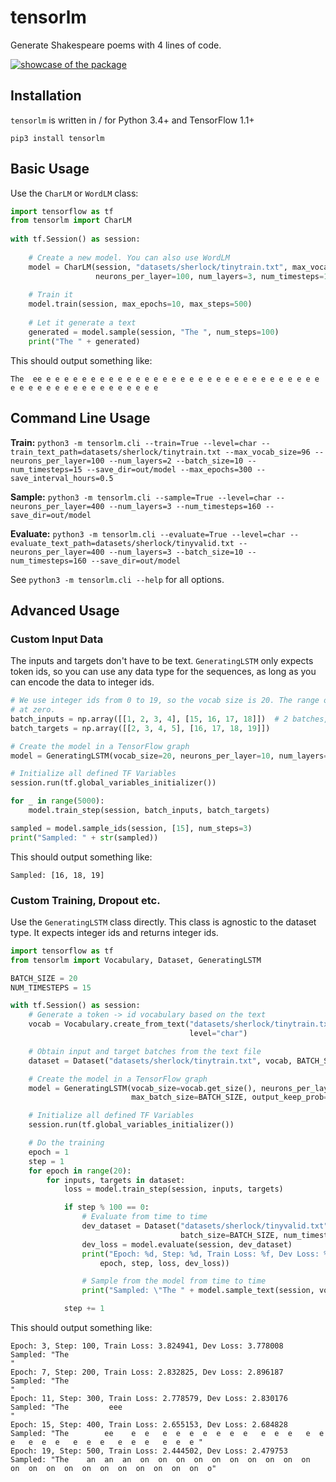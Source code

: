 # tensorlm

Generate Shakespeare poems with 4 lines of code.

<a href="https://theblog.github.io/post/character-language-model-lstm-tensorflow/" target="_blank">[![showcase of the package](http://i.cubeupload.com/8Cm5RQ.gif)](http://theblog.github.io/post/character-language-model-lstm-tensorflow/)</a>

## Installation

`tensorlm` is written in / for Python 3.4+ and TensorFlow 1.1+

    pip3 install tensorlm
    
## Basic Usage

Use the `CharLM` or `WordLM` class:
```python
import tensorflow as tf
from tensorlm import CharLM
    
with tf.Session() as session:
    
    # Create a new model. You can also use WordLM
    model = CharLM(session, "datasets/sherlock/tinytrain.txt", max_vocab_size=96,
                   neurons_per_layer=100, num_layers=3, num_timesteps=15)
    
    # Train it 
    model.train(session, max_epochs=10, max_steps=500)
    
    # Let it generate a text
    generated = model.sample(session, "The ", num_steps=100)
    print("The " + generated)
```

This should output something like:

    The  ee e e e e e e e e e e e e e e e e e e e e e e e e e e e e e e e e e e e e e e e e e e e e e e e e 
  
## Command Line Usage

**Train:** 
`python3 -m tensorlm.cli --train=True --level=char --train_text_path=datasets/sherlock/tinytrain.txt --max_vocab_size=96 --neurons_per_layer=100 --num_layers=2 --batch_size=10 --num_timesteps=15 --save_dir=out/model --max_epochs=300 --save_interval_hours=0.5`

**Sample:**
`python3 -m tensorlm.cli --sample=True --level=char --neurons_per_layer=400 --num_layers=3 --num_timesteps=160 --save_dir=out/model`

**Evaluate:**
`python3 -m tensorlm.cli --evaluate=True --level=char --evaluate_text_path=datasets/sherlock/tinyvalid.txt --neurons_per_layer=400 --num_layers=3 --batch_size=10 --num_timesteps=160 --save_dir=out/model`


See `python3 -m tensorlm.cli --help` for all options.

## Advanced Usage

### Custom Input Data

The inputs and targets don't have to be text. `GeneratingLSTM` only expects token ids, so you can use any data type for the sequences, as long as you can encode the data to integer ids.
```python
# We use integer ids from 0 to 19, so the vocab size is 20. The range of ids must always start
# at zero.
batch_inputs = np.array([[1, 2, 3, 4], [15, 16, 17, 18]])  # 2 batches, 4 time steps each
batch_targets = np.array([[2, 3, 4, 5], [16, 17, 18, 19]])

# Create the model in a TensorFlow graph
model = GeneratingLSTM(vocab_size=20, neurons_per_layer=10, num_layers=2, max_batch_size=2)

# Initialize all defined TF Variables
session.run(tf.global_variables_initializer())

for _ in range(5000):
    model.train_step(session, batch_inputs, batch_targets)

sampled = model.sample_ids(session, [15], num_steps=3)
print("Sampled: " + str(sampled))
```

This should output something like:

    Sampled: [16, 18, 19]

### Custom Training, Dropout etc.

Use the `GeneratingLSTM` class directly. This class is agnostic to the dataset type. It expects integer ids and returns integer ids.

```python
import tensorflow as tf
from tensorlm import Vocabulary, Dataset, GeneratingLSTM

BATCH_SIZE = 20
NUM_TIMESTEPS = 15

with tf.Session() as session:
    # Generate a token -> id vocabulary based on the text
    vocab = Vocabulary.create_from_text("datasets/sherlock/tinytrain.txt", max_vocab_size=96,
                                        level="char")

    # Obtain input and target batches from the text file
    dataset = Dataset("datasets/sherlock/tinytrain.txt", vocab, BATCH_SIZE, NUM_TIMESTEPS)

    # Create the model in a TensorFlow graph
    model = GeneratingLSTM(vocab_size=vocab.get_size(), neurons_per_layer=100, num_layers=2,
                           max_batch_size=BATCH_SIZE, output_keep_prob=0.5)

    # Initialize all defined TF Variables
    session.run(tf.global_variables_initializer())

    # Do the training
    epoch = 1
    step = 1
    for epoch in range(20):
        for inputs, targets in dataset:
            loss = model.train_step(session, inputs, targets)

            if step % 100 == 0:
                # Evaluate from time to time
                dev_dataset = Dataset("datasets/sherlock/tinyvalid.txt", vocab,
                                      batch_size=BATCH_SIZE, num_timesteps=NUM_TIMESTEPS)
                dev_loss = model.evaluate(session, dev_dataset)
                print("Epoch: %d, Step: %d, Train Loss: %f, Dev Loss: %f" % (
                    epoch, step, loss, dev_loss))

                # Sample from the model from time to time
                print("Sampled: \"The " + model.sample_text(session, vocab, "The ") + "\"")

            step += 1

```

This should output something like:

    Epoch: 3, Step: 100, Train Loss: 3.824941, Dev Loss: 3.778008
    Sampled: "The                                                                                                     "
    Epoch: 7, Step: 200, Train Loss: 2.832825, Dev Loss: 2.896187
    Sampled: "The                                                                                                     "
    Epoch: 11, Step: 300, Train Loss: 2.778579, Dev Loss: 2.830176
    Sampled: "The         eee                                                                                         "
    Epoch: 15, Step: 400, Train Loss: 2.655153, Dev Loss: 2.684828
    Sampled: "The        ee    e  e   e  e  e  e  e  e  e   e  e  e   e  e  e   e  e  e   e  e  e   e  e  e   e  e  e "
    Epoch: 19, Step: 500, Train Loss: 2.444502, Dev Loss: 2.479753
    Sampled: "The    an  an  an  on  on  on  on  on  on  on  on  on  on  on  on  on  on  on  on  on  on  on  on  on  o"

